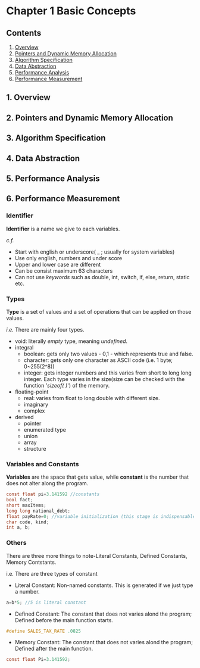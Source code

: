 # Chapter 1 Basic Concepts

## Contents
1. [Overview](#1-overview)
2. [Pointers and Dynamic Memory Allocation](#2-pointers-and-dynamic-memory-allocation)
3. [Algorithm Specification](#3-algorithm-specification)
4. [Data Abstraction](#4-data-abstraction)
5. [Performance Analysis](#5-performance-analysis)
6. [Performance Measurement](#6-performance-measurement)

## 1. Overview
## 2. Pointers and Dynamic Memory Allocation
## 3. Algorithm Specification
## 4. Data Abstraction
## 5. Performance Analysis
## 6. Performance Measurement
### Identifier
**Identifier** is a name we give to each variables.

_c.f._
- Start with english or underscore( _ ; usually for system variables)
- Use only english, numbers and under score
- Upper and lower case are different 
- Can be consist maximum 63 characters
- Can not use _keywords_ such as double, int, switch, if, else, return, static etc.

### Types
**Type** is a set of values and a set of operations that can be applied on those values.

_i.e._ There are mainly four types.

- void: literally _empty_ type, meaning _undefined_.
- integral
     - boolean: gets only two values - 0,1 - which represents true and false.
     - character: gets only one character as ASCII code (i.e. 1 byte; 0~255(2^8))
     - integer: gets integer numbers and this varies from short to long long integer. Each type varies in the size(size can be checked with the function '_sizeof( )_') of the memory.
- floating-point
     - real: varies from float to long double with different size.
     - imaginary
     - complex
- derived
     - pointer
     - enumerated type
     - union
     - array
     - structure

### Variables and Constants

**Variables** are the space that gets value, while **constant** is the number that does not alter along the program.
```c
const float pi=3.141592 //constants
bool fact;
short maxItems;
long long national_debt;
float payRate=0; //variable initialization (this stage is indispensable if we use the same variable repeatedly) 
char code, kind;
int a, b;
```

### Others

There are three more things to note-Literal Constants, Defined Constants, Memory Contstants.

i.e. There are three types of constant

- Literal Constant: Non-named constants. This is generated if we just type a number.

```c
a=b*5; //5 is literal constant
```

- Defined Constant: The constant that does not varies alond the program; Defined before the main function starts.

```c
#define SALES_TAX_RATE .0825
```

- Memory Constant: The constant that does not varies alond the program; Defined after the main function.

```c
const float Pi=3.141592;
```
